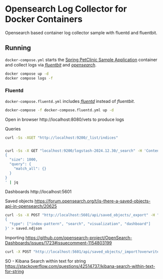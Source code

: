 # Opensearch Log Collector for Docker Containers

Opensearch based container log collector sample with fluentd and fluentbit.

## Running

`docker-compose.yml` starts the [Spring PetClinic Sample Application](https://github.com/spring-projects/spring-petclinic) container and collect logs via [*fluentbit*](https://fluentbit.io/) and [*opensearch*](https://opensearch.org/).

```sh
docker compose up -d
docker compose logs -f
```

### Fluentd

`docker-compose.fluentd.yml` includes [*fluentd*](https://www.fluentd.org/) instead of *fluentbit*.

```sh
docker-compose -f docker-compose.fluentd.yml up -d
```

Open in browser http://localhost:8080/vets to produce logs

Queries
```sh
curl -Ss -XGET "http://localhost:9200/_list/indices"


curl -Ss -X GET "localhost:9200/logstash-2024.12.30/_search" -H 'Content-Type: application/json' -d'
{
  "size": 1000,
  "query": {
    "match_all": {}
  }
}
' | jq
```

Dashboards http://localhost:5601

Saved objects https://forum.opensearch.org/t/is-there-a-saved-objects-api-in-opensearch/20625

```sh
curl -Ss -X POST "http://localhost:5601/api/saved_objects/_export" -H "osd-xsrf: true" -H "Content-Type: application/json" -d'
{
  "type": ["index-pattern", "search", "visualization", "dashboard"]
}' > saved.ndjson
```

Importing https://github.com/opensearch-project/OpenSearch-Dashboards/issues/1723#issuecomment-1154803199
```sh
curl -X POST "http://localhost:5601/api/saved_objects/_import?overwrite=true" -H "osd-xsrf: true" --form file=@saved.ndjson
```

SO - Kibana Search within text for string https://stackoverflow.com/questions/42514737/kibana-search-within-text-for-string
